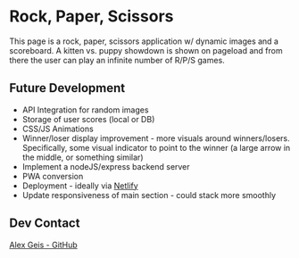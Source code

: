 # Rock, Paper, Scissors

This page is a rock, paper, scissors application w/ dynamic images and a scoreboard. A kitten vs. puppy showdown is shown on pageload and from there the user can play an infinite number of R/P/S games.

## Future Development

- API Integration for random images
- Storage of user scores (local or DB)
- CSS/JS Animations
- Winner/loser display improvement - more visuals around winners/losers. Specifically, some visual indicator to point to the winner (a large arrow in the middle, or something similar)
- Implement a nodeJS/express backend server
- PWA conversion
- Deployment - ideally via [Netlify](https://www.netlify.com/)
- Update responsiveness of main section - could stack more smoothly

## Dev Contact

[Alex Geis - GitHub](https://github.com/alexgeis)
